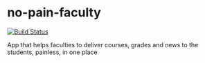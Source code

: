 # no-pain-faculty
[![Build Status](https://travis-ci.org/bogdanbledea/no-pain-faculty.svg?branch=master)](https://travis-ci.org/bogdanbledea/no-pain-faculty)

App that helps faculties to deliver courses, grades and news to the students, painless, in one place
